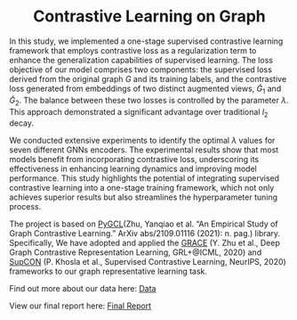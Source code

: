 <div style="text-align: center;">

<h1>Contrastive Learning on Graph</h1>

</div>

In this study, we implemented a one-stage supervised contrastive learning framework that employs contrastive loss as a regularization term to enhance the generalization capabilities of supervised learning. The loss objective of our model comprises two components: the supervised loss derived from the original graph $G$ and its training labels, and the contrastive loss generated from embeddings of two distinct augmented views, $\tilde{G}_1$ and 
$\tilde{G}_2$. The balance between these two losses is controlled by the parameter $\lambda$. This approach demonstrated a significant advantage over traditional $l_2$ decay.

We conducted extensive experiments to identify the optimal $\lambda$ values for seven different GNNs encoders. The experimental results show that most models benefit from incorporating contrastive loss, underscoring its effectiveness in enhancing learning dynamics and improving model performance. This study highlights the potential of integrating supervised contrastive learning into a one-stage training framework, which not only achieves superior results but also streamlines the hyperparameter tuning process.

The project is based on [PyGCL](https://github.com/PyGCL/PyGCL)(Zhu, Yanqiao et al. “An Empirical Study of Graph Contrastive Learning.” ArXiv abs/2109.01116 (2021): n. pag.) library. Specifically, We have adopted and applied the [GRACE](GRACE.ipynb) (Y. Zhu et al., Deep Graph Contrastive Representation Learning, GRL+@ICML, 2020) and [SupCON](SupCon.ipynb) (P. Khosla et al., Supervised Contrastive Learning, NeurIPS, 2020) frameworks to our graph representative learning task. 

Find out more about our data here: [Data](data/README.md)

View our final report here: [Final Report](CSE881_Project_Report.pdf)
